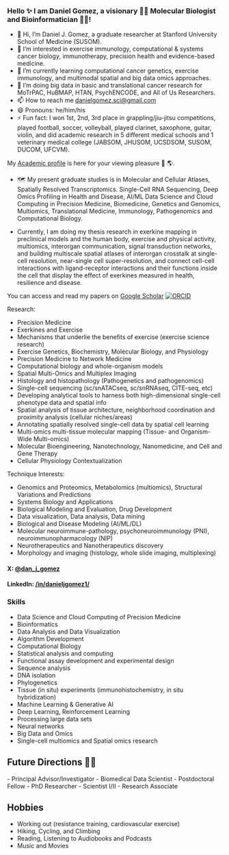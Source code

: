 ### Hello ✨ I am Daniel Gomez, a visionary 👨‍💻 Molecular Biologist and Bioinformatician 👨‍🔬!

- 👋 Hi, I’m Daniel J. Gomez, a graduate researcher at Stanford University School of Medicine (SUSOM).
- 👀 I’m interested in exercise immunology, computational & systems cancer biology, immunotherapy, precision health and evidence-based medicine.
- 🌱 I’m currently learning computational cancer genetics, exercise immunology, and multimodal spatial and big data omics approaches.
- 💞️ I’m doing big data in basic and translational cancer research for MoTrPAC, HuBMAP, HTAN, PsychENCODE, and All of Us Researchers.
- 📫 How to reach me danielgomez.sci@gmail.com
- 😄 Pronouns: he/him/his
- ⚡ Fun fact: I won 1st, 2nd, 3rd place in grappling/jiu-jitsu competitions, played football, soccer, volleyball, played clarinet, saxophone, guitar, violin, and did academic research in 5 different medical schools and 1 veterinary medical college (JABSOM, JHUSOM, UCSDSOM, SUSOM, DUCOM, UFCVM).


My <a href="https://dangomez.pro">Academic profile</a> is here for your viewing pleasure 🧭 🌎.

- 🗺️ My present graduate studies is in Molecular and Cellular Atlases, Spatially Resolved Transcriptomics. Single-Cell RNA Sequencing, Deep Omics Profiling in Health and Disease, AI/ML Data Science and Cloud Computing in Precision Medicine, Biomedicine, Genetics and Genomics, Multiomics, Translational Medicine, Immunology, Pathogenomics and Computational Biology.

- Currently, I am doing my thesis research in exerkine mapping in preclinical models and the human body, exercise and physical activity, multiomics, interorgan communication, signal transduction networks, and building multiscale spatial atlases of interorgan crosstalk at single-cell resolution, near-single cell super-resolution, and connect cell-cell interactions with ligand-receptor interactions and their functions inside the cell that display the effect of exerkines measured in health, resilience and disease.

You can access and read my papers on [Google Scholar](https://scholar.google.com/citations?user=BcI2h_IAAAAJ&hl=en) [![ORCID](https://img.shields.io/static/v1?label=ORCID&message=0000-0002-8739-5062&color=green&style=flat-square&logo=orcid)]([https://orcid.org/0000-0002-8739-5062](https://orcid.org/0000-0002-5443-1813))

Research:
- Precision Medicine
- Exerkines and Exercise
- Mechanisms that underlie the benefits of exercise (exercise science research)
- Exercise Genetics, Biochemistry, Molecular Biology, and Physiology
- Precision Medicine to Network Medicine
- Computational biology and whole-organism models
- Spatial Multi-Omics and Multiplex Imaging 
- Histology and histopathology (Pathogenetics and pathogenomics) 
- Single-cell sequencing (sc/snATACseq, sc/snRNAseq, CITE-seq, etc)
- Developing analytical tools to harness both high-dimensional single-cell phenotype data and spatial info
- Spatial analysis of tissue architecture, neighborhood coordination and proximity analysis (cellular niches/areas)
- Annotating spatially resolved single-cell data by spatial cell learning
- Multi-omics multi-tissue molecular mapping (Tissue- and Organism-Wide Multi-omics)
- Molecular Bioengineering, Nanotechnology, Nanomedicine, and Cell and Gene Therapy
- Cellular Physiology Contextualization 

Technique Interests:
- Genomics and Proteomics, Metabolomics (multiomics), Structural Variations and Predictions
- Systems Biology and Applications 
- Biological Modeling and Evaluation, Drug Development
- Data visualization, Data analysis, Data mining
- Biological and Disease Modeling (AI/ML/DL)
- Molecular neuroimmune-pathology, psychoneuroimmunology (PNI), neuroimmunopharmacology (NIP)
- Neurotherapeutics and Nanotherapeutics discovery
- Morphology and imaging (histology, whole slide imaging, multiplexing)


#### X: [@dan_j_gomez](https://x.com/dan_j_gomez) 
#### LinkedIn: [/in/danieljgomez1/](https://www.linkedin.com/in/danieljgomez1) 

### Skills
- Data Science and Cloud Computing of Precision Medicine
- Bioinformatics
- Data Analysis and Data Visualization
- Algorithm Development
- Computational Biology
- Statistical analysis and computing
- Functional assay development and experimental design
- Sequence analysis
- DNA isolation
- Phylogenetics
- Tissue (in situ) experiments (immunohistochemistry, in situ hybridization)
- Machine Learning & Generative AI
- Deep Learning, Reinforcement Learning
- Processing large data sets
- Neural networks
- Big Data and Omics
- Single-cell multiomics and Spatial omics research

<h2>Future Directions &#x1F468;&#x200D;&#x1F4BB;</h2>
- Principal Advisor/Investigator
- Biomedical Data Scientist
- Postdoctoral Fellow
- PhD Researcher
- Scientist I/II
- Research Associate

## Hobbies
- Working out (resistance training, cardiovascular exercise)
- Hiking, Cycling, and Climbing
- Reading, Listening to Audiobooks and Podcasts
- Music and Movies
   
</html>

